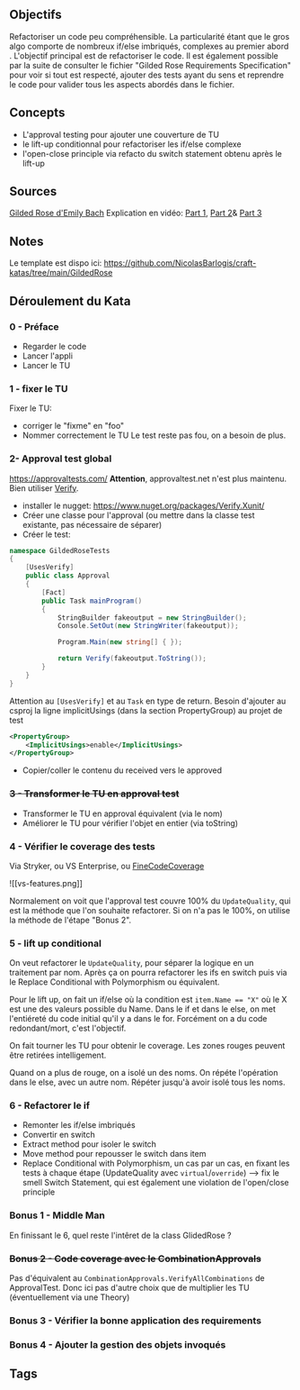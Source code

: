 ## Objectifs
Refactoriser un code peu compréhensible. La particularité étant que le gros algo comporte de nombreux if/else imbriqués, complexes au premier abord .
L'objectif principal est de refactoriser le code.
Il est également possible par la suite de consulter le fichier "Gilded Rose Requirements Specification" pour voir si tout est respecté, ajouter des tests ayant du sens et reprendre le code pour valider tous les aspects abordés dans le fichier.

## Concepts
* L'approval testing pour ajouter une couverture de TU
* le lift-up conditionnal pour refactoriser les if/else complexe
* l'open-close principle via refacto du switch statement obtenu après le lift-up

## Sources
[Gilded Rose d'Emily Bach](https://github.com/emilybache/GildedRose-Refactoring-Kata)
Explication en vidéo: [Part 1](https://www.youtube.com/watch?v=zyM2Ep28ED8), [Part 2](https://www.youtube.com/watch?v=OJmg9aMxPDI)& [Part 3](https://www.youtube.com/watch?v=NADVhSjeyJA)

## Notes
Le template est dispo ici: https://github.com/NicolasBarlogis/craft-katas/tree/main/GildedRose

## Déroulement du Kata
### 0 - Préface
* Regarder le code
* Lancer l'appli
* Lancer le TU

### 1 - fixer le TU
Fixer le TU:
* corriger le "fixme" en "foo"
* Nommer correctement le TU
Le test reste pas fou, on a besoin de plus.

### 2- Approval test global
https://approvaltests.com/
**Attention**, approvaltest.net n'est plus maintenu. Bien utiliser [Verify](https://github.com/VerifyTests/Verify/).

* installer le nugget: https://www.nuget.org/packages/Verify.Xunit/
* Créer une classe pour l'approval (ou mettre dans la classe test existante, pas nécessaire de séparer)
* Créer le test:
```C#
namespace GildedRoseTests
{
    [UsesVerify]
    public class Approval 
    {
        [Fact]
        public Task mainProgram()
        {
            StringBuilder fakeoutput = new StringBuilder();
            Console.SetOut(new StringWriter(fakeoutput));

            Program.Main(new string[] { });

            return Verify(fakeoutput.ToString());
        }
    }
}
```
Attention au `[UsesVerify]` et au `Task` en type de return. 
Besoin d'ajouter au csproj la ligne implicitUsings (dans la section PropertyGroup) au projet de test
```xml
<PropertyGroup>
	<ImplicitUsings>enable</ImplicitUsings>
</PropertyGroup>
```

* Copier/coller le contenu du received vers le approved

### ~~3 - Transformer le TU en approval test~~
* Transformer le TU en approval équivalent (via le nom)
* Améliorer le TU pour vérifier l'objet en entier (via toString)

### 4 - Vérifier le coverage des tests
Via Stryker, ou VS Enterprise, ou [FineCodeCoverage](https://github.com/FortuneN/FineCodeCoverage)

![[vs-features.png]]

Normalement on voit que l'approval test couvre 100% du `UpdateQuality`, qui est la méthode que l'on souhaite refactorer.
Si on n'a pas le 100%, on utilise la méthode de l'étape "Bonus 2".

### 5 - lift up conditional
On veut refactorer le `UpdateQuality`, pour séparer la logique en un traitement par nom. Après ça on pourra  refactorer les ifs en switch puis via le Replace Conditional with Polymorphism ou équivalent.

Pour le lift up, on fait un if/else où la condition est `item.Name == "X"`  où le X est une des valeurs possible du Name.
Dans le if et dans le else, on met l'entiéreté du code initial qu'il y a dans le for. Forcément on a du code redondant/mort, c'est l'objectif.

On fait tourner les TU pour obtenir le coverage. Les zones rouges peuvent être retirées intelligement.

Quand on a plus de rouge, on a isolé un des noms. On répéte l'opération dans le else, avec un autre nom. Répéter jusqu'à avoir isolé tous les noms.

### 6 - Refactorer le if
* Remonter les if/else imbriqués
* Convertir en switch
* Extract method pour isoler le switch
* Move method pour repousser le switch dans item
* Replace Conditional with Polymorphism, un cas par un cas, en fixant les tests à chaque étape (UpdateQuality avec `virtual`/`override`) --> fix le smell Switch Statement, qui est également une violation de l'open/close principle

### Bonus 1 - Middle Man
En finissant le 6, quel reste l'intêret de la class GlidedRose ?

### ~~Bonus 2 - Code coverage avec le CombinationApprovals~~
Pas d'équivalent au `CombinationApprovals.VerifyAllCombinations` de ApprovalTest. Donc ici pas d'autre choix que de multiplier les TU (éventuellement via une Theory)

### Bonus 3 - Vérifier la bonne application des requirements 

### Bonus 4 - Ajouter la gestion des objets invoqués

## Tags
